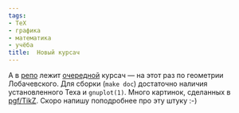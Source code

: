 ```yaml
---
tags:
- TeX
- графика
- математика
- учёба
title:  Новый курсач
---
```


А в [репо][] лежит [очередной][] курсач — на этот раз по геометрии
Лобачевского. Для сборки (`make doc`) достаточно наличия установленного
Теха и `gnuplot(1)`. Много картинок, сделанных в [pgf/TikZ][]. Скоро
напишу поподробнее про эту штуку :-)

  [репо]: http://github.com/dzhus/term-paper-hypergeom/
  [очередной]: http://dzhus.org/posts/2007-11-27-latex-autobuild.html
  [pgf/TikZ]: http://www.ctan.org/tex-archive/help/Catalogue/entries/pgf.html
